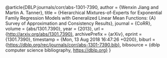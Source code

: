 @article{DBLP:journals/corr/abs-1301-7390,
  author    = {Wenxin Jiang and
               Martin A. Tanner},
  title     = {Hierarchical Mixtures-of-Experts for Exponential Family Regression
               Models with Generalized Linear Mean Functions: {A} Survey of Approximation
               and Consistency Results},
  journal   = {CoRR},
  volume    = {abs/1301.7390},
  year      = {2013},
  url       = {http://arxiv.org/abs/1301.7390},
  archivePrefix = {arXiv},
  eprint    = {1301.7390},
  timestamp = {Mon, 13 Aug 2018 16:47:26 +0200},
  biburl    = {https://dblp.org/rec/journals/corr/abs-1301-7390.bib},
  bibsource = {dblp computer science bibliography, https://dblp.org}
}